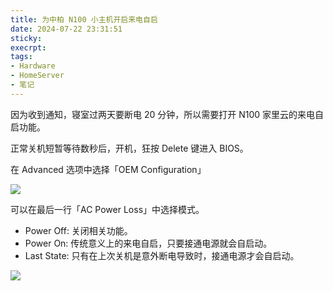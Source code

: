 ```yaml
---
title: 为中柏 N100 小主机开启来电自启
date: 2024-07-22 23:31:51
sticky:
execrpt:
tags:
- Hardware
- HomeServer
- 笔记
---
```


因为收到通知，寝室过两天要断电 20 分钟，所以需要打开 N100 家里云的来电自启功能。

正常关机短暂等待数秒后，开机，狂按 Delete 键进入 BIOS。

在 Advanced 选项中选择「OEM Configuration」

![](https://bu.dusays.com/2024/07/22/669e7e6ae10a4.webp)

可以在最后一行「AC Power Loss」中选择模式。

- Power Off: 关闭相关功能。
- Power On: 传统意义上的来电自启，只要接通电源就会自启动。
- Last State: 只有在上次关机是意外断电导致时，接通电源才会自启动。

![](https://bu.dusays.com/2024/07/22/669e7e5ab7ad6.webp)
